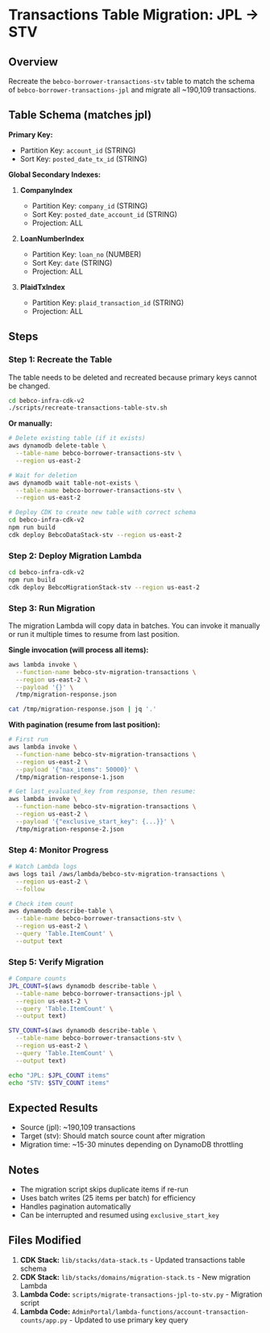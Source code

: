 # Transactions Table Migration: JPL → STV

## Overview
Recreate the `bebco-borrower-transactions-stv` table to match the schema of `bebco-borrower-transactions-jpl` and migrate all ~190,109 transactions.

## Table Schema (matches jpl)

**Primary Key:**
- Partition Key: `account_id` (STRING)
- Sort Key: `posted_date_tx_id` (STRING)

**Global Secondary Indexes:**
1. **CompanyIndex**
   - Partition Key: `company_id` (STRING)
   - Sort Key: `posted_date_account_id` (STRING)
   - Projection: ALL

2. **LoanNumberIndex**
   - Partition Key: `loan_no` (NUMBER)
   - Sort Key: `date` (STRING)
   - Projection: ALL

3. **PlaidTxIndex**
   - Partition Key: `plaid_transaction_id` (STRING)
   - Projection: ALL

## Steps

### Step 1: Recreate the Table

The table needs to be deleted and recreated because primary keys cannot be changed.

```bash
cd bebco-infra-cdk-v2
./scripts/recreate-transactions-table-stv.sh
```

**Or manually:**

```bash
# Delete existing table (if it exists)
aws dynamodb delete-table \
  --table-name bebco-borrower-transactions-stv \
  --region us-east-2

# Wait for deletion
aws dynamodb wait table-not-exists \
  --table-name bebco-borrower-transactions-stv \
  --region us-east-2

# Deploy CDK to create new table with correct schema
cd bebco-infra-cdk-v2
npm run build
cdk deploy BebcoDataStack-stv --region us-east-2
```

### Step 2: Deploy Migration Lambda

```bash
cd bebco-infra-cdk-v2
npm run build
cdk deploy BebcoMigrationStack-stv --region us-east-2
```

### Step 3: Run Migration

The migration Lambda will copy data in batches. You can invoke it manually or run it multiple times to resume from last position.

**Single invocation (will process all items):**
```bash
aws lambda invoke \
  --function-name bebco-stv-migration-transactions \
  --region us-east-2 \
  --payload '{}' \
  /tmp/migration-response.json

cat /tmp/migration-response.json | jq '.'
```

**With pagination (resume from last position):**
```bash
# First run
aws lambda invoke \
  --function-name bebco-stv-migration-transactions \
  --region us-east-2 \
  --payload '{"max_items": 50000}' \
  /tmp/migration-response-1.json

# Get last_evaluated_key from response, then resume:
aws lambda invoke \
  --function-name bebco-stv-migration-transactions \
  --region us-east-2 \
  --payload '{"exclusive_start_key": {...}}' \
  /tmp/migration-response-2.json
```

### Step 4: Monitor Progress

```bash
# Watch Lambda logs
aws logs tail /aws/lambda/bebco-stv-migration-transactions \
  --region us-east-2 \
  --follow

# Check item count
aws dynamodb describe-table \
  --table-name bebco-borrower-transactions-stv \
  --region us-east-2 \
  --query 'Table.ItemCount' \
  --output text
```

### Step 5: Verify Migration

```bash
# Compare counts
JPL_COUNT=$(aws dynamodb describe-table \
  --table-name bebco-borrower-transactions-jpl \
  --region us-east-2 \
  --query 'Table.ItemCount' \
  --output text)

STV_COUNT=$(aws dynamodb describe-table \
  --table-name bebco-borrower-transactions-stv \
  --region us-east-2 \
  --query 'Table.ItemCount' \
  --output text)

echo "JPL: $JPL_COUNT items"
echo "STV: $STV_COUNT items"
```

## Expected Results

- Source (jpl): ~190,109 transactions
- Target (stv): Should match source count after migration
- Migration time: ~15-30 minutes depending on DynamoDB throttling

## Notes

- The migration script skips duplicate items if re-run
- Uses batch writes (25 items per batch) for efficiency
- Handles pagination automatically
- Can be interrupted and resumed using `exclusive_start_key`

## Files Modified

1. **CDK Stack:** `lib/stacks/data-stack.ts` - Updated transactions table schema
2. **CDK Stack:** `lib/stacks/domains/migration-stack.ts` - New migration Lambda
3. **Lambda Code:** `scripts/migrate-transactions-jpl-to-stv.py` - Migration script
4. **Lambda Code:** `AdminPortal/lambda-functions/account-transaction-counts/app.py` - Updated to use primary key query


